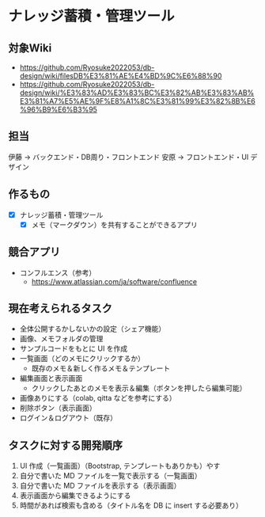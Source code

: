 # ナレッジ蓄積・管理ツール


## 対象Wiki
- https://github.com/Ryosuke2022053/db-design/wiki/filesDB%E3%81%AE%E4%BD%9C%E6%88%90
- https://github.com/Ryosuke2022053/db-design/wiki/%E3%83%AD%E3%83%BC%E3%82%AB%E3%83%AB%E3%81%A7%E5%AE%9F%E8%A1%8C%E3%81%99%E3%82%8B%E6%96%B9%E6%B3%95

## 担当
伊藤 → バックエンド・DB周り・フロントエンド
安原 → フロントエンド・UI デザイン

## 作るもの
- [x] ナレッジ蓄積・管理ツール
  - [x] メモ（マークダウン）を共有することができるアプリ

## 競合アプリ
- コンフルエンス（参考）
  - https://www.atlassian.com/ja/software/confluence

## 現在考えられるタスク
- 全体公開するかしないかの設定（シェア機能）
- 画像、メモフォルダの管理
- サンプルコードをもとに UI を作成
- 一覧画面（どのメモにクリックするか）
  - 既存のメモ＆新しく作るメモ＆テンプレート
- 編集画面と表示画面
  - クリックしたあとのメモを表示＆編集（ボタンを押したら編集可能）
- 画像ありにする（colab, qitta などを参考にする）
- 削除ボタン（表示画面）
- ログイン＆ログアウト（既存）

## タスクに対する開発順序
1. UI 作成（一覧画面）（Bootstrap, テンプレートもありかも）やす
2. 自分で書いた MD ファイルを一覧で表示する（一覧画面）
3. 自分で書いた MD ファイルを表示する（表示画面）
4. 表示画面から編集できるようにする
5. 時間があれば検索も含める（タイトル名を DB に insert する必要あり）
